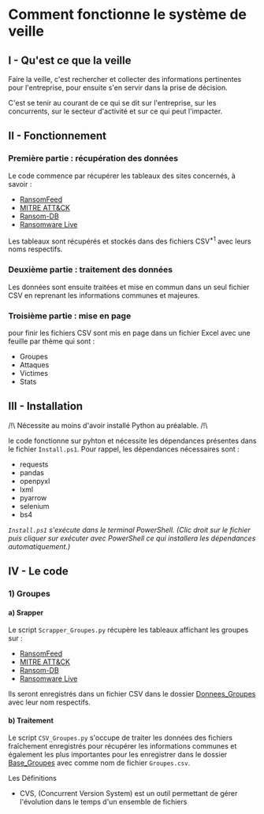 # Comment fonctionne le système de veille

## I - Qu'est ce que la veille

Faire la veille, c'est rechercher et collecter des informations pertinentes pour l'entreprise, pour ensuite s'en servir dans la prise de décision. 

C'est se tenir au courant de ce qui se dit sur l'entreprise, sur les concurrents, sur le secteur d'activité et sur ce qui peut l'impacter.

## II - Fonctionnement

### Première partie : récupération des données 

Le code commence par récupérer les tableaux des sites concernés, à savoir :

- [RansomFeed](https://ransomfeed.it/)
- [MITRE ATT&CK](https://attack.mitre.org/)
- [Ransom-DB](https://www.ransom-db.com/)
- [Ransomware Live](https://www.ransomware.live/#/)

Les tableaux sont récupérés et stockés dans des fichiers CSV<sup>*1</sup> avec leurs noms respectifs.

### Deuxième partie : traitement des données

Les données sont ensuite traitées et mise en commun dans un seul fichier CSV en reprenant les informations communes et majeures.

### Troisième partie : mise en page

pour finir les fichiers CSV sont mis en page dans un fichier Excel avec une feuille par thème qui sont :

- Groupes
- Attaques
- Victimes 
- Stats

## III - Installation

/!\\ Nécessite au moins d'avoir installé Python au préalable. /!\\

le code fonctionne sur pyhton et nécessite les dépendances présentes dans le fichier `Install.ps1`. Pour rappel, les dépendances nécessaires sont :

- requests
- pandas
- openpyxl
- lxml
- pyarrow
- selenium
- bs4

*`Install.ps1` s'exécute dans le terminal PowerShell. (Clic droit sur le fichier puis cliquer sur exécuter avec PowerShell ce qui installera les dépendances automatiquement.)* 

## IV - Le code

### 1) Groupes

#### a) Srapper

Le script `Scrapper_Groupes.py` récupère les tableaux affichant les groupes sur :

- [RansomFeed](https://raw.githubusercontent.com/nuke86/ransomFeed/main/groups.json)
- [MITRE ATT&CK](https://attack.mitre.org/groups/)
- [Ransom-DB](https://www.ransom-db.com/ransomware-groups)
- [Ransomware Live](https://raw.githubusercontent.com/JMousqueton/ransomware.live/main/groups.json)

Ils seront enregistrés dans un fichier CSV dans le dossier [Donnees_Groupes](CSV/Groupes/Donnees_Groupes) avec leur nom respectifs.


#### b) Traitement 

Le script `CSV_Groupes.py` s'occupe de traiter les données des fichiers fraîchement enregistrés pour récupérer les informations communes et également les plus importantes pour les enregistrer dans le dossier [Base_Groupes](CSV/Groupes/Base_Groupes/Groupes.csv) avec comme nom de fichier `Groupes.csv`. 















Les Définitions

- CVS, (Concurrent Version System) est un outil permettant de gérer l'évolution dans le temps d'un ensemble de fichiers

